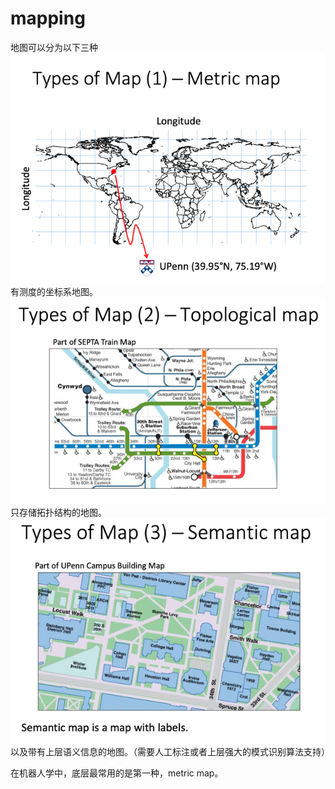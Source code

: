 # mapping

地图可以分为以下三种 ![Alt text](../../../../../../../.gitbook/assets/1546190477979.png) 有测度的坐标系地图。 ![Alt text](../../../../../../../.gitbook/assets/1546190517286.png) 只存储拓扑结构的地图。 ![Alt text](../../../../../../../.gitbook/assets/1546190552329.png) 以及带有上层语义信息的地图。（需要人工标注或者上层强大的模式识别算法支持）

在机器人学中，底层最常用的是第一种，metric map。

